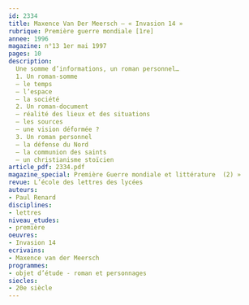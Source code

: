 ```yaml
---
id: 2334
title: Maxence Van Der Meersch – « Invasion 14 »
rubrique: Première guerre mondiale [1re]
annee: 1996
magazine: n°13 1er mai 1997
pages: 10
description: 
  Une somme d’informations, un roman personnel…
  1. Un roman-somme
  – le temps
  – l’espace
  – la société
  2. Un roman-document
  – réalité des lieux et des situations
  – les sources
  – une vision déformée ?
  3. Un roman personnel
  – la défense du Nord
  – la communion des saints
  – un christianisme stoïcien
article_pdf: 2334.pdf
magazine_special: Première Guerre mondiale et littérature  (2) »
revue: L’école des lettres des lycées
auteurs:
- Paul Renard
disciplines:
- lettres
niveau_etudes:
- première
oeuvres:
- Invasion 14
ecrivains:
- Maxence van der Meersch
programmes:
- objet d’étude - roman et personnages
siecles:
- 20e siècle
---
```

